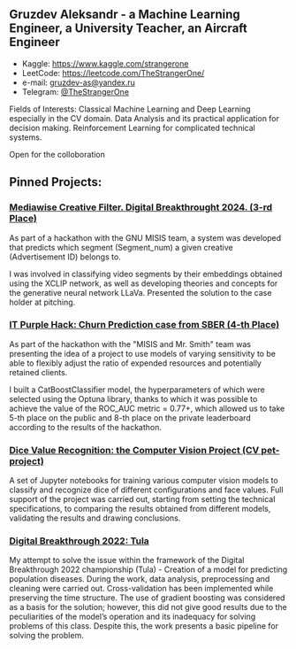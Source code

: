 ## Gruzdev Aleksandr - a Machine Learning Engineer, a University Teacher, an Aircraft Engineer

* Kaggle: https://www.kaggle.com/strangerone
* LeetCode: https://leetcode.com/TheStrangerOne/
* e-mail: gruzdev-as@yandex.ru
* Telegram: [@TheStrangerOne](https://t.me/TheStrangerOne)

Fields of Interests: Classical Machine Learning and Deep Learning especially in the CV domain. Data Analysis and its practical application for decision making. Reinforcement Learning for complicated technical systems.  

Open for the colloboration 

## Pinned Projects: 

### [Mediawise Creative Filter. Digital Breakthrought 2024. (3-rd Place)](https://github.com/gruzdev-as/mediawise-creative-filter)

As part of a hackathon with the GNU MISIS team, a system was developed that predicts which segment (Segment_num) a given creative (Advertisement ID) belongs to.

I was involved in classifying video segments by their embeddings obtained using the XCLIP network, as well as developing theories and concepts for the generative neural network LLaVa. Presented the solution to the case holder at pitching.

### [IT Purple Hack: Churn Prediction case from SBER (4-th Place)](https://github.com/gruzdev-as/IT-Purple-Hack) 

As part of the hackathon with the "MISIS and Mr. Smith" team was presenting the idea of a project to use models of varying sensitivity to be able to flexibly adjust the ratio of expended resources and potentially retained clients.

I built a CatBoostClassifier model, the hyperparameters of which were selected using the Optuna library, thanks to which it was possible to achieve the value of the ROC_AUC metric = 0.77+, which allowed us to take 5-th place on the public and 8-th place on the private leaderboard according to the results of the hackathon.

### [Dice Value Recognition: the Computer Vision Project (CV pet-project)](https://github.com/gruzdev-as/Dice_recognition.The-computer-vision-project) 

A set of Jupyter notebooks for training various computer vision models to classify and recognize dice of different configurations and face values. Full support of the project was carried out, starting from setting the technical specifications, to comparing the results obtained from different models, validating the results and drawing conclusions. 

### [Digital Breakthrough 2022: Tula](https://github.com/gruzdev-as/Tula_Digital_Breakthrough)

My attempt to solve the issue within the framework of the Digital Breakthrough 2022 championship (Tula) - Creation of a model for predicting population diseases. During the work, data analysis, preprocessing and cleaning were carried out. Cross-validation has been implemented while preserving the time structure. The use of gradient boosting was considered as a basis for the solution; however, this did not give good results due to the peculiarities of the model’s operation and its inadequacy for solving problems of this class. Despite this, the work presents a basic pipeline for solving the problem.
